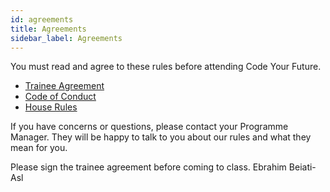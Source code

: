 ```yaml
---
id: agreements
title: Agreements
sidebar_label: Agreements
---
```


You must read and agree to these rules before attending Code Your Future.

- [Trainee Agreement](https://docs.codeyourfuture.io/organisation/agreements-and-rules/student-agreement)
- [Code of Conduct](https://codeyourfuture.io/about/code-of-conduct/)
- [House Rules](https://docs.codeyourfuture.io/organisation/agreements-and-rules/house-rules)

If you have concerns or questions, please contact your Programme Manager. They will be happy to talk to you about our rules and what they mean for you.

Please sign the trainee agreement before coming to class.
Ebrahim Beiati-Asl
